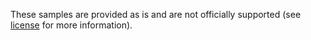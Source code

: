 These samples are provided as is and are not officially supported (see [license](https://github.com/BroadcomMFD/broadcom-product-scripts/blob/main/LICENSE
) for more information).
